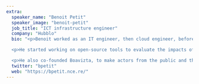 ```yaml
---
extra:
  speaker_name: "Benoit Petit"
  speaker_image: "benoit-petit"
  job_title: "ICT infrastructure engineer"
  company: "Hubblo"
  bio: "<p>Benoit worked as an IT engineer, then cloud engineer, before realizing the environmental breakdowns happening and coming are too great for only changing some small day-to-day behaviors in order to keep a livable future.</p>

  <p>He started working on open-source tools to evaluate the impacts of ICT on the environment in 2020, then co-founded Hubblo to help organizations to have a better understanding, evaluation and reduction actions on their ICT-related environmental impacts.</p>

  <p>He also co-founded Boavizta, to make actors from the public and the private sector of ICT, to work together on open data, methodologies and open-source tools to better and more transparently evaluation its impact on the environment.</p>"
  twitter: "bpetit"
  web: "https://bpetit.nce.re/"
---
```

